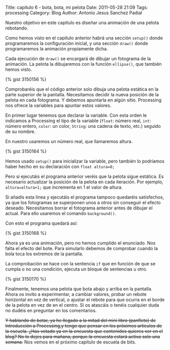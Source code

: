 Title: capitulo 6 - bota, bota, mi pelota
Date: 2011-05-28 21:09
Tags: processing
Category: Blog
Author: Antonio Jesus Sanchez Padial

Nuestro objetivo en este capítulo es diseñar una animación de una pelota rebotando.

Como hemos visto en el capítulo anterior habrá una sección `setup()` donde programaremos la configuración inicial, y una sección `draw()` donde programaremos la animación propiamente dicha.

Cada ejecución de `draw()` se encargará de dibujar un fotograma de la animación.  La pelota la dibujaremos con la función `ellipse()`, que también hemos visto.

{% gist 3150156 %}

<!-- more -->

Comprobaréis que el código anterior solo dibuja una pelota estática en la parte superior de la pantalla. Necesitamos decidir la nueva posición de la pelota en cada fotograma. Y debemos apuntarla en algún sitio. Processing nos ofrece la variables para apuntar estos valores.

En primer lugar tenemos que declarar la variable. Con esta orden le indicamos a Processing el tipo de la variable (`float`: número real, `int`: número entero, `color`: un color, `String`: una cadena de texto, etc.) seguido de su nombre.

En nuestro usaremos un número real, que llamaremos altura.

{% gist 3150164 %}

Hemos usado `setup()` para inicializar la variable, pero también lo podríamos haber hecho en su declaración con `float altura=0;`

Pero si ejecutáis el programa anterior veréis que la pelota sigue estática. Es necesario actualizar la posición de la pelota en cada iteración. Por ejemplo, `altura=altura+1;` que incrementa en 1 el valor de altura.

Si añadís esta línea y ejecutáis el programa tampoco quedaréis satisfechos, ya que los fotogramas se superponen unos a otros sin conseguir el efecto deseado. Necesitamos borrar el fotograma anterior antes de dibujar el actual. Para ello usaremos el comando `background()`.

Con esto el programa quedará así:

{% gist 3150168 %}

Ahora ya es una animación, pero no hemos cumplido el enunciado. Nos falta el efecto del bote. Para simularlo debemos de comprobar cuando la bola toca los extremos de la pantalla.

La comprobación se hace con la sentencia `if` que en función de que se cumpla o no una condición, ejecuta un bloque de sentencias u otro.

{% gist 3150170 %}	

Finalmente, tenemos una pelota que bota abajo y arriba en la pantalla. Ahora os invito a experimentar, a cambiar valores, probar un rebote horizontal en vez de vertical, o ajustar el rebote para que ocurra en el borde de la pelota en vez de en el centro. Si os atascáis o tenéis cualquier duda no dudéis en preguntar en los comentarios.

<s>Y hablando de botar, ya he llegado a la mitad del mini libro (panfleto) de Introducción a Processing,y tengo que pensar en los próximos artículos de la escuela. ¿Has votado ya en la encuesta que contenidos quieres ver en el blog? No lo dejes para mañana, porque la encuesta estará activa solo una semana.</s> Nos vemos en el próximo capítulo de escuela de bits.

